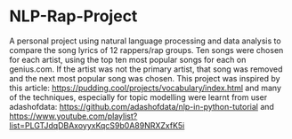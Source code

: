 # NLP-Rap-Project

A personal project using natural language processing and data analysis to compare the song lyrics of 12 rappers/rap groups. Ten songs were chosen for each artist, using the top ten most popular songs for each on genius.com. If the artist was not the primary artist, that song was removed and the next most popular song was chosen. This project was inspired by this article: https://pudding.cool/projects/vocabulary/index.html and many of the techniques, especially for topic modelling were learnt from user adashofdata: https://github.com/adashofdata/nlp-in-python-tutorial and https://www.youtube.com/playlist?list=PLGTJdqDBAxoyyxKqcS9b0A89NRXZxfK5i 
